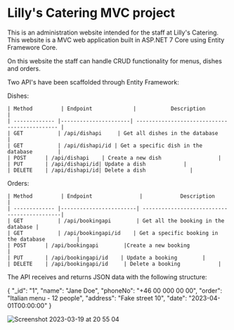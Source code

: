 # Lilly's Catering MVC project

This is an administration website intended for the staff at Lilly's Catering.
This website is a MVC web application built in ASP.NET 7 Core using Entity Framewore Core.

On this website the staff can handle CRUD functionality for menus, dishes and orders.

Two API's have been scaffolded through Entity Framework:

Dishes:
```
| Method         | Endpoint             | 	        Description		       |
| ------------- |----------------------| --------------------------------------------- |
| GET           | /api/dishapi     | Get all dishes in the database   |
| GET           | /api/dishapi/id | Get a specific dish in the database	       |
| POST 		| /api/dishapi    | Create a new dish	               |
| PUT 		| /api/dishapi/id| Update a dish            |
| DELETE 	| /api/dishapi/id| Delete a dish              |
```

Orders:
```
| Method         | Endpoint               | 	       Description		       |
| ------------- |------------------------| --------------------------------------------|
| GET           | /api/bookingapi        | Get all the booking in the database |
| GET           | /api/bookingapi/id    | Get a specific booking in the database	      |
| POST 		| /api/bookingapi        |Create a new booking		       |
| PUT 		| /api/bookingapi/id    | Update a booking        |
| DELETE 	| /api/bookingapi/id     | Delete a booking  	       |
```

The API receives and returns JSON data with the following structure: 


{ "_id": "1", "name": "Jane Doe", "phoneNo": "+46 00 000 00 00", "order": "Italian menu - 12 people", "address": "Fake street 10", "date": "2023-04-01T00:00:00" }

![Screenshot 2023-03-19 at 20 55 04](https://user-images.githubusercontent.com/78862890/226205500-81425837-7ed5-432a-9c85-d2994595d01d.png)

